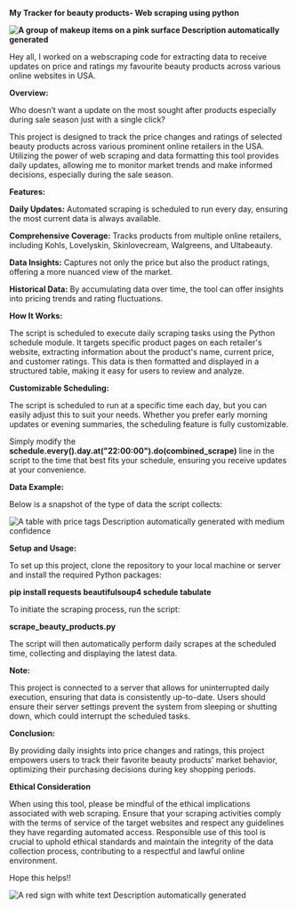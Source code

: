 **My Tracker for beauty products- Web scraping using python**

**![A group of makeup items on a pink surface Description automatically generated](b62cff61aecdc20dcf4128a9af057424.png)**

Hey all, I worked on a webscraping code for extracting data to receive updates on price and ratings my favourite beauty products across various online websites in USA.

**Overview:**

Who doesn’t want a update on the most sought after products especially during sale season just with a single click?

This project is designed to track the price changes and ratings of selected beauty products across various prominent online retailers in the USA. Utilizing the power of web scraping and data formatting this tool provides daily updates, allowing me to monitor market trends and make informed decisions, especially during the sale season.

**Features:**

**Daily Updates:** Automated scraping is scheduled to run every day, ensuring the most current data is always available.

**Comprehensive Coverage:** Tracks products from multiple online retailers, including Kohls, Lovelyskin, Skinlovecream, Walgreens, and Ultabeauty.

**Data Insights:** Captures not only the price but also the product ratings, offering a more nuanced view of the market.

**Historical Data:** By accumulating data over time, the tool can offer insights into pricing trends and rating fluctuations.

**How It Works:**

The script is scheduled to execute daily scraping tasks using the Python schedule module. It targets specific product pages on each retailer's website, extracting information about the product's name, current price, and customer ratings. This data is then formatted and displayed in a structured table, making it easy for users to review and analyze.

**Customizable Scheduling:**

The script is scheduled to run at a specific time each day, but you can easily adjust this to suit your needs. Whether you prefer early morning updates or evening summaries, the scheduling feature is fully customizable.

Simply modify the **schedule.every().day.at("22:00:00").do(combined_scrape)** line in the script to the time that best fits your schedule, ensuring you receive updates at your convenience.

**Data Example:**

Below is a snapshot of the type of data the script collects:

![A table with price tags Description automatically generated with medium confidence](185965a5560345d15a3448e4a17a2fbe.png)

**Setup and Usage:**

To set up this project, clone the repository to your local machine or server and install the required Python packages:

**pip install requests beautifulsoup4 schedule tabulate**

To initiate the scraping process, run the script:

**scrape_beauty_products.py**

The script will then automatically perform daily scrapes at the scheduled time, collecting and displaying the latest data.

**Note:**

This project is connected to a server that allows for uninterrupted daily execution, ensuring that data is consistently up-to-date. Users should ensure their server settings prevent the system from sleeping or shutting down, which could interrupt the scheduled tasks.

**Conclusion:**

By providing daily insights into price changes and ratings, this project empowers users to track their favorite beauty products' market behavior, optimizing their purchasing decisions during key shopping periods.

**Ethical Consideration**

When using this tool, please be mindful of the ethical implications associated with web scraping. Ensure that your scraping activities comply with the terms of service of the target websites and respect any guidelines they have regarding automated access. Responsible use of this tool is crucial to uphold ethical standards and maintain the integrity of the data collection process, contributing to a respectful and lawful online environment.

Hope this helps!!

![A red sign with white text Description automatically generated](ec98d48e0b03c3475391972cf714237c.png)

